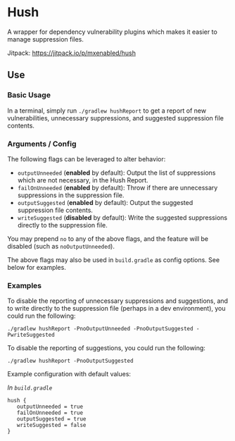 # Hush

A wrapper for dependency vulnerability plugins which makes it easier to manage suppression files.

Jitpack: https://jitpack.io/p/mxenabled/hush

## Use

### Basic Usage

In a terminal, simply run `./gradlew hushReport` to get a report of new vulnerabilities, unnecessary suppressions, and 
suggested suppression file contents.

### Arguments / Config

The following flags can be leveraged to alter behavior:

   - `outputUnneeded` (**enabled** by default): Output the list of suppressions which are not necessary, in the Hush 
Report.
   - `failOnUnneeded` (**enabled** by default): Throw if there are unnecessary suppressions in the suppression file.
   - `outputSuggested` (**enabled** by default): Output the suggested suppression file contents.
   - `writeSuggested` (**disabled** by default): Write the suggested suppressions directly to the suppression file.

You may prepend `no` to any of the above flags, and the feature will be disabled (such as `noOutputUnneeded`).

The above flags may also be used in `build.gradle` as config options. See below for examples.

### Examples

To disable the reporting of unnecessary suppressions and suggestions, and to write directly to the suppression file
(perhaps in a dev environment), you could run the following:

```
./gradlew hushReport -PnoOutputUnneeded -PnoOutputSuggested -PwriteSuggested
```

To disable the reporting of suggestions, you could run the following:

```
./gradlew hushReport -PnoOutputSuggested
```

Example configuration with default values:

_In `build.gradle`_

```
hush {
   outputUnneeded = true
   failOnUnneeded = true
   outputSuggested = true
   writeSuggested = false
}
```